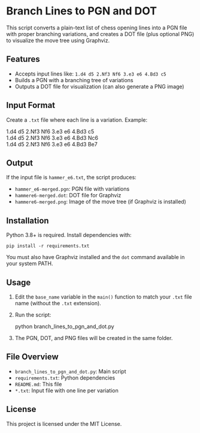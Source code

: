 # Branch Lines to PGN and DOT

This script converts a plain-text list of chess opening lines into a PGN file with proper branching variations, and creates a DOT file (plus optional PNG) to visualize the move tree using Graphviz.

## Features

- Accepts input lines like: `1.d4 d5 2.Nf3 Nf6 3.e3 e6 4.Bd3 c5`
- Builds a PGN with a branching tree of variations
- Outputs a DOT file for visualization (can also generate a PNG image)

## Input Format

Create a `.txt` file where each line is a variation. Example:

1.d4 d5 2.Nf3 Nf6 3.e3 e6 4.Bd3 c5  
1.d4 d5 2.Nf3 Nf6 3.e3 e6 4.Bd3 Nc6  
1.d4 d5 2.Nf3 Nf6 3.e3 e6 4.Bd3 Be7

## Output

If the input file is `hammer_e6.txt`, the script produces:

- `hammer_e6-merged.pgn`: PGN file with variations  
- `hammere6-merged.dot`: DOT file for Graphviz  
- `hammere6-merged.png`: Image of the move tree (if Graphviz is installed)

## Installation

Python 3.8+ is required. Install dependencies with:

    pip install -r requirements.txt

You must also have Graphviz installed and the `dot` command available in your system PATH.

## Usage

1. Edit the `base_name` variable in the `main()` function to match your `.txt` file name (without the `.txt` extension).
2. Run the script:

    python branch_lines_to_pgn_and_dot.py

3. The PGN, DOT, and PNG files will be created in the same folder.

## File Overview

- `branch_lines_to_pgn_and_dot.py`: Main script  
- `requirements.txt`: Python dependencies  
- `README.md`: This file  
- `*.txt`: Input file with one line per variation  

## License

This project is licensed under the MIT License.

